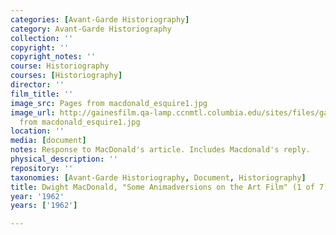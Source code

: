 ```yaml
---
categories: [Avant-Garde Historiography]
category: Avant-Garde Historiography
collection: ''
copyright: ''
copyright_notes: ''
course: Historiography
courses: [Historiography]
director: ''
film_title: ''
image_src: Pages from macdonald_esquire1.jpg
image_url: http://gainesfilm.qa-lamp.ccnmtl.columbia.edu/sites/files/gainesfilm/images/Pages
  from macdonald_esquire1.jpg
location: ''
media: [document]
notes: Response to MacDonald's article. Includes Macdonald's reply.
physical_description: ''
repository: ''
taxonomies: [Avant-Garde Historiography, Document, Historiography]
title: Dwight MacDonald, "Some Animadversions on the Art Film" (1 of 7)
year: '1962'
years: ['1962']

---
```

